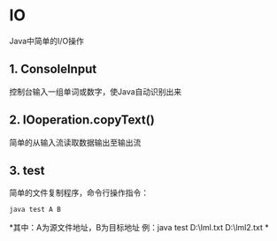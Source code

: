 # IO
Java中简单的I/O操作

## 1. ConsoleInput
控制台输入一组单词或数字，使Java自动识别出来

## 2. IOoperation.copyText()
简单的从输入流读取数据输出至输出流
## 3. test
简单的文件复制程序，命令行操作指令：
```cmd
java test A B
```
*其中：A为源文件地址，B为目标地址
例：java test D:\lml.txt D:\lml2.txt
*
